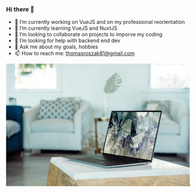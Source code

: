 ### Hi there 👋
- 🔭 I’m currently working on VueJS  and on my professional reorientation
- 🌱 I’m currently learning VueJS and NuxtJS
- 👯 I’m looking to collaborate on projects to imporve my coding
- 🤔 I’m looking for help with backend end dev
- 💬 Ask me about my goals, hobbies
- 📫 How to reach me: thomasroszak81@gmail.com    

![Cover](https://github.com/Thomas-ROSZAK-dry/Thomas-ROSZAK-dry/blob/main/img/xps-pduutGbL2-M-unsplash.jpg)
